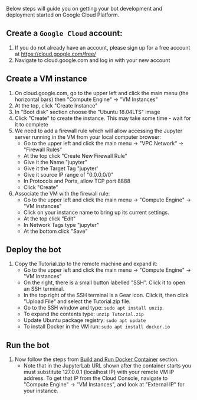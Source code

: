 Below steps will guide you on getting your bot development and deployment started on Google Cloud Platform.

## Create a `Google Cloud` account:

1. If you do not already have an account, please sign up for a free account at https://cloud.google.com/free/
1. Navigate to cloud.google.com and log in with your new account

## Create a VM instance

1. On cloud.google.com, go to the upper left and click the main menu (the horizontal bars) then "Compute Engine" -> "VM Instances"
1. At the top, click "Create Instance"
1. In "Boot disk" section choose the "Ubuntu 18.04LTS" image
1. Click "Create" to create the instance. This may take some time - wait for it to complete
1. We need to add a firewall rule which will allow accessing the Jupyter server running in the VM from your local computer browser:
   - Go to the upper left and click the main menu -> "VPC Network" -> "Firewall Rules"
   - At the top click "Create New Firewall Rule"
   - Give it the Name "jupyter"
   - Give it the Target Tag "jupyter'
   - Give it source IP range of "0.0.0.0/0"
   - In Protocols and Ports, allow TCP port 8888
   - Click "Create"
1. Associate the VM with the firewall rule:
   - Go to the upper left and click the main menu -> "Compute Engine" -> "VM Instances"
   - Click on your instance name to bring up its current settings.
   - At the top click "Edit"
   - In Network Tags type "jupyter"
   - At the bottom click "Save"
   
## Deploy the bot

1. Copy the Tutorial.zip to the remote machine and expand it:
   - Go to the upper left and click the main menu -> "Compute Engine" -> "VM Instances"
   - On the right, there is a small button labelled "SSH".  Click it to open an SSH terminal.
   - In the top right of the SSH terminal is a Gear icon.  Click it, then click "Upload File" and select the Tutorial.zip file.
   - Go to the SSH window and type: `sudo apt install unzip`.  
   - To expand the contents type: `unzip Tutorial.zip`
   - Update Ubuntu package registry: `sudo apt update`
   - To install Docker in the VM run: `sudo apt install docker.io`
   
## Run the bot

1. Now follow the steps from [Build and Run Docker Container](https://github.com/RoarData/stanford-faq#docker-install) section.
   - Note that in the JupyterLab URL shown after the container starts you must substitute 127.0.0.1 (localhost IP) with your remote VM IP address. To get that IP from the Cloud Console, navigate to "Compute Engine" -> "VM Instances", and look at "External IP" for your instance.
   

